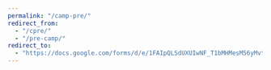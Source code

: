 ```yaml
---
permalink: "/camp-pre/"
redirect_from:
  - "/cpre/"
  - "/pre-camp/"
redirect_to:
  - "https://docs.google.com/forms/d/e/1FAIpQLSdUXUIwNF_T1bMHMesM56yMvt7Q_iiVHx9F2dqBQD_pO_oTlQ/viewform?usp=sf_link"
---
```

